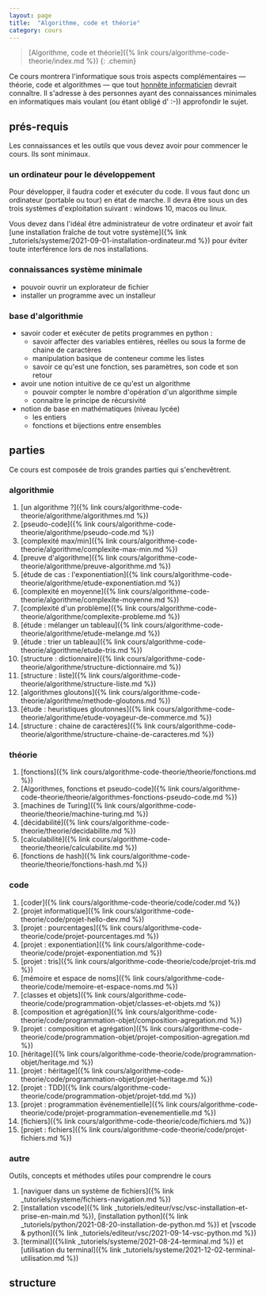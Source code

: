 ```yaml
---
layout: page
title:  "Algorithme, code et théorie"
category: cours
---
```


> [Algorithme, code et théorie]({% link cours/algorithme-code-theorie/index.md %})
{: .chemin}

Ce cours montrera l'informatique sous trois aspects complémentaires — théorie, code et algorithmes — que tout [honnête informaticien](https://fr.wikipedia.org/wiki/Honn%C3%AAte_homme) devrait connaître. Il s'adresse à des personnes ayant des connaissances minimales en informatiques mais voulant (ou étant obligé d' :-)) approfondir le sujet.

## prés-requis

Les connaissances et les outils que vous devez avoir pour commencer le cours. Ils sont minimaux.

### un ordinateur pour le développement

Pour développer, il faudra coder et exécuter du code. Il vous faut donc un ordinateur (portable ou tour) en état de marche. Il devra être sous un des trois systèmes d'exploitation suivant : windows 10, macos ou linux.

Vous devez dans l'idéal être administrateur de votre ordinateur et avoir fait [une installation fraîche de tout votre système]({% link _tutoriels/systeme/2021-09-01-installation-ordinateur.md %}) pour éviter toute interférence lors de nos installations.

### connaissances système minimale

* pouvoir ouvrir un explorateur de fichier
* installer un programme avec un installeur

### base d'algorithmie

* savoir coder et exécuter de petits programmes en python :
  * savoir affecter des variables entières, réelles ou sous la forme de chaine de caractères
  * manipulation basique de conteneur comme les listes
  * savoir ce qu'est une fonction, ses paramètres, son code et son retour
* avoir une notion intuitive de ce qu'est un algorithme
  * pouvoir compter le nombre d'opération d'un algorithme simple
  * connaitre le principe de récursivité
* notion de base en mathématiques (niveau lycée)
  * les entiers
  * fonctions et bijections entre ensembles

## parties

Ce cours est composée de trois grandes parties qui s'enchevêtrent.

### algorithmie

1. [un algorithme ?]({% link cours/algorithme-code-theorie/algorithme/algorithmes.md %})
2. [pseudo-code]({% link cours/algorithme-code-theorie/algorithme/pseudo-code.md %})
3. [complexité max/min]({% link cours/algorithme-code-theorie/algorithme/complexite-max-min.md %})
4. [preuve d'algorithme]({% link cours/algorithme-code-theorie/algorithme/preuve-algorithme.md %})
5. [étude de cas : l'exponentiation]({% link cours/algorithme-code-theorie/algorithme/etude-exponentiation.md %})
6. [complexité en moyenne]({% link cours/algorithme-code-theorie/algorithme/complexite-moyenne.md %})
7. [complexité d'un problème]({% link cours/algorithme-code-theorie/algorithme/complexite-probleme.md %})
8. [étude : mélanger un tableau]({% link cours/algorithme-code-theorie/algorithme/etude-melange.md %})
9. [étude : trier un tableau]({% link cours/algorithme-code-theorie/algorithme/etude-tris.md %})
10. [structure : dictionnaire]({% link cours/algorithme-code-theorie/algorithme/structure-dictionnaire.md %})
11. [structure : liste]({% link cours/algorithme-code-theorie/algorithme/structure-liste.md %})
12. [algorithmes gloutons]({% link cours/algorithme-code-theorie/algorithme/methode-gloutons.md %})
13. [étude : heuristiques gloutonnes]({% link cours/algorithme-code-theorie/algorithme/etude-voyageur-de-commerce.md %})
14. [structure : chaine de caractères]({% link cours/algorithme-code-theorie/algorithme/structure-chaine-de-caracteres.md %})

### théorie

1. [fonctions]({% link cours/algorithme-code-theorie/theorie/fonctions.md %})
2. [Algorithmes, fonctions et pseudo-code]({% link cours/algorithme-code-theorie/theorie/algorithmes-fonctions-pseudo-code.md %})
3. [machines de Turing]({% link cours/algorithme-code-theorie/theorie/machine-turing.md %})
4. [décidabilité]({% link cours/algorithme-code-theorie/theorie/decidabilite.md %})
5. [calculabilité]({% link cours/algorithme-code-theorie/theorie/calculabilite.md %})
6. [fonctions de hash]({% link cours/algorithme-code-theorie/theorie/fonctions-hash.md %})

### code

1. [coder]({% link cours/algorithme-code-theorie/code/coder.md %})
2. [projet informatique]({% link cours/algorithme-code-theorie/code/projet-hello-dev.md %})
3. [projet : pourcentages]({% link cours/algorithme-code-theorie/code/projet-pourcentages.md %})
4. [projet : exponentiation]({% link cours/algorithme-code-theorie/code/projet-exponentiation.md %})
5. [projet : tris]({% link cours/algorithme-code-theorie/code/projet-tris.md %})
6. [mémoire et espace de noms]({% link cours/algorithme-code-theorie/code/memoire-et-espace-noms.md %})
7. [classes et objets]({% link cours/algorithme-code-theorie/code/programmation-objet/classes-et-objets.md %})
8. [composition et agrégation]({% link cours/algorithme-code-theorie/code/programmation-objet/composition-agregation.md %})
9. [projet : composition et agrégation]({% link cours/algorithme-code-theorie/code/programmation-objet/projet-composition-agregation.md %})
10. [héritage]({% link cours/algorithme-code-theorie/code/programmation-objet/heritage.md %})
11. [projet : héritage]({% link cours/algorithme-code-theorie/code/programmation-objet/projet-heritage.md %})
12. [projet : TDD]({% link cours/algorithme-code-theorie/code/programmation-objet/projet-tdd.md %})
13. [projet : programmation événementielle]({% link cours/algorithme-code-theorie/code/projet-programmation-evenementielle.md %})
14. [fichiers]({% link cours/algorithme-code-theorie/code/fichiers.md %})
15. [projet : fichiers]({% link cours/algorithme-code-theorie/code/projet-fichiers.md %})

### autre

Outils, concepts et méthodes utiles pour comprendre le cours

1. [naviguer dans un système de fichiers]({% link _tutoriels/systeme/fichiers-navigation.md %})
2. [installation vscode]({% link _tutoriels/editeur/vsc/vsc-installation-et-prise-en-main.md %}), [installation python]({% link _tutoriels/python/2021-08-20-installation-de-python.md %}) et [vscode & python]({% link _tutoriels/editeur/vsc/2021-09-14-vsc-python.md %})
3. [terminal]({%link _tutoriels/systeme/2021-08-24-terminal.md %}) et [utilisation du terminal]({% link _tutoriels/systeme/2021-12-02-terminal-utilisation.md %})

## structure

<div id="graph">
  <style>

  .links line {
    stroke: #999;
    stroke-opacity: 0.6;
    stroke-width: 1px;
    marker-end: url(#end-arrow);
  }

  .nodes circle {
    stroke: #fff;
    stroke-width: 1.5px;
  }

  text {
    font-family: sans-serif;
  }

  </style>
  <svg id="dessin" style="width:100%;"></svg>
</div>

<script src="https://d3js.org/d3.v7.min.js"></script>

<script>
var svg = d3.select('#dessin');

var width = svg.node().getBoundingClientRect().width,
    height = width

svg.style("height", height)
</script>

<script> 
  // data
var graph = {
  nodes: [],
  links: []
}

var groups = {
  theorie: 1,
  algorithmie: 2,
  code: 3,
  autre: 4,
}

graph.nodes.push({
  id: 'Algorithmie',
  link: "{% link cours/algorithme-code-theorie/algorithme/index.md %}",
  group: groups.algorithmie,
  root: true,
  fx: 0.1 * width,
  fy: 0.1 * height,
})

graph.nodes.push({
  id: 'Code',
  link: "{% link cours/algorithme-code-theorie/code/index.md %}",
  group: groups.code,
  root: true,
  fx: 0.5 * width,
  fy: 0.1 * height,
})

graph.nodes.push({
  id: 'Théorie',
  link: "{% link cours/algorithme-code-theorie/theorie/index.md %}",
  group: groups.theorie,
  root: true,
  fx: 0.9 * width,
  fy: 0.1 * height,
})

graph.nodes.push({
  id: 'algorithme ?',
  link: "{% link cours/algorithme-code-theorie/algorithme/algorithmes.md %}",
  group: groups.algorithmie
})
graph.links.push({
  source: 'Algorithmie',
  target: 'algorithme ?'
})

graph.nodes.push({
  id: 'pseudo-code',
  link: "{% link cours/algorithme-code-theorie/algorithme/pseudo-code.md %}",
  group: groups.algorithmie
})
graph.links.push({
  source: 'algorithme ?',
  target: 'pseudo-code'
})

graph.nodes.push({
  id: 'coder',
  link: "{% link cours/algorithme-code-theorie/code/coder.md %}",
  group: groups.code
})
graph.links.push({
  source: 'Code',
  target: 'coder'
})

graph.links.push({
  source: 'pseudo-code',
  target: 'coder'
})

graph.nodes.push({
  id: 'fonctions',
  link: "{% link cours/algorithme-code-theorie/theorie/fonctions.md %}",
  group: groups.theorie
})

graph.links.push({
  source: 'Théorie',
  target: 'fonctions'
})

graph.links.push({
  source: 'algorithme ?',
  target: 'fonctions'
})

graph.nodes.push({
  id: 'Algorithmes, fonctions et pseudo-code',
  link: "{% link cours/algorithme-code-theorie/theorie/algorithmes-fonctions-pseudo-code.md %}",
  group: groups.theorie
})
graph.links.push({
  source: 'fonctions',
  target: 'Algorithmes, fonctions et pseudo-code'
})
graph.links.push({
  source: 'pseudo-code',
  target: 'Algorithmes, fonctions et pseudo-code'
})

graph.nodes.push({
  id: 'machine de Turing',
  link: "{% link cours/algorithme-code-theorie/theorie/machine-turing.md %}",
  group: groups.theorie
})
graph.links.push({
  source: 'fonctions',
  target: 'machine de Turing'
})

graph.nodes.push({
  id: 'décidabilité',
  link: "{% link cours/algorithme-code-theorie/theorie/decidabilite.md %}",
  group: groups.theorie
})

graph.links.push({
  source: 'Algorithmes, fonctions et pseudo-code',
  target: 'décidabilité'
})

graph.nodes.push({
  id: 'calculabilité',
  link: "{% link cours/algorithme-code-theorie/theorie/calculabilite.md %}",
  group: groups.theorie
})
graph.links.push({
  source: 'machine de Turing',
  target: 'calculabilité'
})

graph.links.push({
  source: 'décidabilité',
  target: 'calculabilité'
})

graph.nodes.push({
  id: 'projet informatique',
  link: "{% link cours/algorithme-code-theorie/code/projet-hello-dev.md %}",
  group: groups.code
})

graph.links.push({
  source: 'coder',
  target: 'projet informatique'
})

graph.nodes.push({
  id: 'naviguer dans un système de fichiers',
  link: "{% link _tutoriels/systeme/fichiers-navigation.md %}",
  group: groups.autre
})
graph.nodes.push({
  id: 'vscode & python',
  link: "{% link _tutoriels/editeur/vsc/2021-09-14-vsc-python.md %}",
  group: groups.autre
})
graph.links.push({
  source: 'vscode & python',
  target: 'projet informatique'
})
graph.links.push({
  source: 'naviguer dans un système de fichiers',
  target: 'projet informatique'
})

graph.nodes.push({
  id: 'installation vscode',
  link: "{% link _tutoriels/editeur/vsc/vsc-installation-et-prise-en-main.md %}",
  group: groups.autre
})
graph.nodes.push({
  id: 'installation python',
  link: "{% link _tutoriels/python/2021-08-20-installation-de-python.md %}",
  group: groups.autre
})
graph.links.push({
  source: 'installation vscode',
  target: 'vscode & python'
})
graph.links.push({
  source: 'installation python',
  target: 'vscode & python'
})

graph.nodes.push({
  id: 'terminal',
  link: "{% link _tutoriels/systeme/2021-08-24-terminal.md %}",
  group: groups.autre
})
graph.nodes.push({
  id: 'utilisation du terminal',
  link: "{% link _tutoriels/systeme/2021-12-02-terminal-utilisation.md %}",
  group: groups.autre
})
graph.links.push({
  source: 'naviguer dans un système de fichiers',
  target: 'terminal'
})
graph.links.push({
  source: 'terminal',
  target: 'utilisation du terminal'
})

graph.nodes.push({
  id: 'projet : pourcentages',
  link: "{% link cours/algorithme-code-theorie/code/projet-pourcentages.md %}",
  group: groups.code
})
graph.links.push({
  source: 'projet informatique',
  target: 'projet : pourcentages'
})
graph.links.push({
  source: 'utilisation du terminal',
  target: 'projet : pourcentages'
})

graph.nodes.push({
  id: 'complexité max/min',
  link: "{% link cours/algorithme-code-theorie/algorithme/complexite-max-min.md %}",
  group: groups.algorithmie
})
graph.links.push({
  source: 'pseudo-code',
  target: 'complexité max/min'
})

graph.nodes.push({
  id: "preuve d'algorithme",
  link: "{% link cours/algorithme-code-theorie/algorithme/preuve-algorithme.md %}",
  group: groups.algorithmie
})
graph.links.push({
  source: 'pseudo-code',
  target: "preuve d'algorithme"
})

graph.nodes.push({
  id: "étude : l'exponentiation",
  link: "{% link cours/algorithme-code-theorie/algorithme/etude-exponentiation.md %}",
  group: groups.algorithmie
})
graph.links.push({
  source: "preuve d'algorithme",
  target: "étude : l'exponentiation"
})

graph.links.push({
  source: 'complexité max/min',
  target: "étude : l'exponentiation"
})

graph.nodes.push({
  id: "projet : exponentiation",
  link: "{% link cours/algorithme-code-theorie/code/projet-exponentiation.md %}",
  group: groups.code
})

graph.links.push({
  source: "étude : l'exponentiation",
  target: "projet : exponentiation"
})

graph.links.push({
  source: 'projet : pourcentages',
  target: "projet : exponentiation"
})

graph.nodes.push({
  id: "complexité en moyenne",
  link: "{% link cours/algorithme-code-theorie/algorithme/complexite-moyenne.md %}",
  group: groups.algorithmie
})

graph.links.push({
  source: 'complexité max/min',
  target: "complexité en moyenne"
})

graph.nodes.push({
  id: "complexité d'un problème",
  link: "{% link cours/algorithme-code-theorie/algorithme/complexite-probleme.md %}",
  group: groups.algorithmie
})

graph.links.push({
  source: "étude : l'exponentiation",
  target: "complexité d'un problème"

})

graph.nodes.push({
  id: "étude : mélanger un tableau",
  link: "{% link cours/algorithme-code-theorie/algorithme/etude-melange.md %}",
  group: groups.algorithmie
})

graph.links.push({
  source: "étude : l'exponentiation",
  target: "étude : mélanger un tableau"

})

graph.nodes.push({
  id: "étude : trier un tableau",
  link: "{% link cours/algorithme-code-theorie/algorithme/etude-tris.md %}",
  group: groups.algorithmie
})

graph.links.push({
  source: "complexité d'un problème",
  target: "étude : trier un tableau"
})

graph.links.push({
  source: "étude : mélanger un tableau",
  target: "étude : trier un tableau"
})

graph.links.push({
  source: "complexité en moyenne",
  target: "étude : trier un tableau"
})

graph.nodes.push({
  id: "projet : les tris",
  link: "{% link cours/algorithme-code-theorie/code/projet-tris.md %}",
  group: groups.code
})

graph.links.push({
  source: "étude : trier un tableau",
  target: "projet : les tris"
})

graph.links.push({
  source: "projet : exponentiation",
  target: "projet : les tris"
})

graph.nodes.push({
  id: 'mémoire et espace de noms',
  link: "{% link cours/algorithme-code-theorie/code/memoire-et-espace-noms.md %}",
  group: groups.code
})
graph.links.push({
  source: 'coder',
  target: 'mémoire et espace de noms'
})

graph.nodes.push({
id: "classes et objets",
  link: "{% link cours/algorithme-code-theorie/code/programmation-objet/classes-et-objets.md %}",
  group: groups.code
})

graph.links.push({
  source: "mémoire et espace de noms",
  target: "classes et objets"
})

graph.nodes.push({
id: "composition et agrégation",
  link: "{% link cours/algorithme-code-theorie/code/programmation-objet/composition-agregation.md %}",
  group: groups.code
})

graph.links.push({
  source: "mémoire et espace de noms",
  target: "composition et agrégation"
})

graph.nodes.push({
id: "projet : composition et agrégation",
  link: "{% link cours/algorithme-code-theorie/code/programmation-objet/projet-composition-agregation.md %}",
  group: groups.code
})

graph.links.push({
  source: "composition et agrégation",
  target: "projet : composition et agrégation"
})

graph.nodes.push({
id: "héritage",
  link: "{% link cours/algorithme-code-theorie/code/programmation-objet/heritage.md %}",
  group: groups.code
})

graph.links.push({
  source: "composition et agrégation",
  target: "héritage"
})

graph.nodes.push({
id: "projet : héritage",
  link: "{% link cours/algorithme-code-theorie/code/programmation-objet/projet-heritage.md %}",
  group: groups.code
})

graph.links.push({
  source: "héritage",
  target: "projet : héritage"
})

graph.links.push({
  source: "projet : composition et agrégation",
  target: "projet : héritage"
})

graph.nodes.push({
id: "projet : TDD",
  link: "{% link cours/algorithme-code-theorie/code/programmation-objet/projet-tdd.md %}",
  group: groups.code
})

graph.links.push({
  source: "projet : héritage",
  target: "projet : TDD"
})

graph.nodes.push({
id: "fonctions de hash",
  link: "{% link cours/algorithme-code-theorie/theorie/fonctions-hash.md %}",
  group: groups.theorie
})

graph.links.push({
  source: 'fonctions',
  target: "fonctions de hash"
})

graph.nodes.push({
id: "structure : dictionnaire",
  link: "{% link cours/algorithme-code-theorie/algorithme/structure-dictionnaire.md %}",
  group: groups.algorithmie
})

graph.links.push({
  source: "fonctions de hash",
  target: "structure : dictionnaire"
})

graph.links.push({
  source: "complexité en moyenne",
  target: "structure : dictionnaire"
})

graph.nodes.push({
id: "structure : liste",
  link: "{% link cours/algorithme-code-theorie/algorithme/structure-liste.md %}",
  group: groups.algorithmie
})

graph.links.push({
  source: "complexité en moyenne",
  target: "structure : liste"
})

graph.nodes.push({
id: "structure : chaine de caractères",
  link: "{% link cours/algorithme-code-theorie/algorithme/structure-chaine-de-caracteres.md %}",
  group: groups.algorithmie
})

graph.links.push({
  source: "Algorithmie",
  target: "structure : chaine de caractères"
})

graph.links.push({
  source: "mémoire et espace de noms",
  target: "structure : chaine de caractères"
})

graph.nodes.push({
id: "fichiers",
  link: "{% link cours/algorithme-code-theorie/code/fichiers.md %}",
  group: groups.code
})

graph.links.push({
  source: "Code",
  target: "fichiers"
})

graph.links.push({
  source: "structure : chaine de caractères",
  target: "fichiers"
})

graph.links.push({
  source: "naviguer dans un système de fichiers",
  target: "fichiers"
})

graph.links.push({
  source: "structure : dictionnaire",
  target: "fichiers"
})

graph.nodes.push({
id: "projet : programmation événementielle",
  link: "{% link cours/algorithme-code-theorie/code/projet-programmation-evenementielle.md %}",
  group: groups.code
})

graph.links.push({
  source: "projet : héritage",
  target: "projet : programmation événementielle"
})

graph.nodes.push({
id: "projet : fichiers",
  link: "{% link cours/algorithme-code-theorie/code/projet-fichiers.md %}",
  group: groups.code
})

graph.links.push({
  source: "fichiers",
  target: "projet : fichiers"
})

graph.nodes.push({
id: "algorithmes gloutons",
  link: "{% link cours/algorithme-code-theorie/algorithme/methode-gloutons.md %}",
  group: groups.algorithmie
})

graph.links.push({
  source: "complexité max/min",
  target: "algorithmes gloutons"

})

graph.nodes.push({
id: "étude : voyageur de commerce",
  link: "{% link cours/algorithme-code-theorie/algorithme/etude-voyageur-de-commerce.md %}",
  group: groups.algorithmie
})

graph.links.push({
  source: "algorithmes gloutons",
  target: "étude : voyageur de commerce"
  
})

</script>
<script>
var color = d3.scaleOrdinal(d3.schemeCategory10);

svg.append("rect")
    .attr("width", "100%")
    .attr("height", "100%")
    .attr("fill", "#EEE6FA");

// define arrow markers for graph links
svg.append("svg:defs").append("svg:marker")
  .attr("id", "end-arrow")
  .attr("viewBox", "0 -5 20 10")
  .attr("refX", 25)
  .attr("markerWidth", 20)
  .attr("markerHeight", 20)
  .attr("orient", "auto")
  .append("svg:path")
  .attr("d", "M0,-5L20,0L0,5")
  .attr("fill", "#000");

var simulation = d3.forceSimulation()
    .force("link", d3.forceLink().id(d => { return d.id; }))
    .force("charge", d3.forceManyBody().strength(-100))
    .force("center", d3.forceCenter(width / 2, height / 2));

var link = svg.append("g")
    .attr("class", "links")
    .selectAll("line")
    .data(graph.links)
    .enter().append("line");

  var node = svg.append("g")
    .attr("class", "nodes")
    .selectAll("g")
    .data(graph.nodes)
    .enter().append("g")
    .attr("fx", d => {return d.fx})
    .attr("fy", d => {return d.fy})

  node.append("a")
    .attr("xlink:href", d => { return d.link})
    .append("circle")
    .attr("r", 5)
    .attr("fill", function(d) { return color(d.group); })

  node.append("a")
    .attr("xlink:href", d => { return d.link})
    .append("text")
      .text(function(d) {
        return d.id;
      })
      .attr('x', 6)
      .attr('y', 3)
      .style('fill', d => { if (d.root) {return color(d.group)} else { return 'black'}})

  // Create a drag handler and append it to the node object instead
  var drag_handler = d3.drag()
      .on("start", dragstarted)
      .on("drag", dragged)
      .on("end", dragended)

  drag_handler(node);
  
  node.on("click", clicked);

  simulation
      .nodes(graph.nodes)
      .on("tick", ticked);

  simulation.force("link")
      .links(graph.links);

  function ticked() {
    link
        .attr("x1", function(d) { return d.source.x; })
        .attr("y1", function(d) { return d.source.y; })
        .attr("x2", function(d) { return d.target.x; })
        .attr("y2", function(d) { return d.target.y; });

    radius = 15;
    node
        .attr("transform", (d) => {
          d.x = Math.max(radius, Math.min(width - radius, d.x))
          d.y = Math.max(radius, Math.min(height - radius, d.y))
          return "translate(" + d.x + "," + d.y + ")";
        })
  }

  function dragstarted(event, d) {
    if (!event.active) simulation.alphaTarget(0.3).restart();
    d.fx = d.x;
    d.fy = d.y;
  }

  function dragged(event, d) {
    d.fx = event.x;
    d.fy = event.y;
  }

  function dragended(event, d) {
    // if (!event.active) simulation.alphaTarget(0);
    d.fx = Math.max(0, d.fx);
    d.fx = Math.min(width, d.fx);

    d.fy = Math.max(0, d.fy);
    d.fy = Math.min(height, d.fy);
  }
  function clicked(event, d) {
    console.log(d)
  }

</script>
